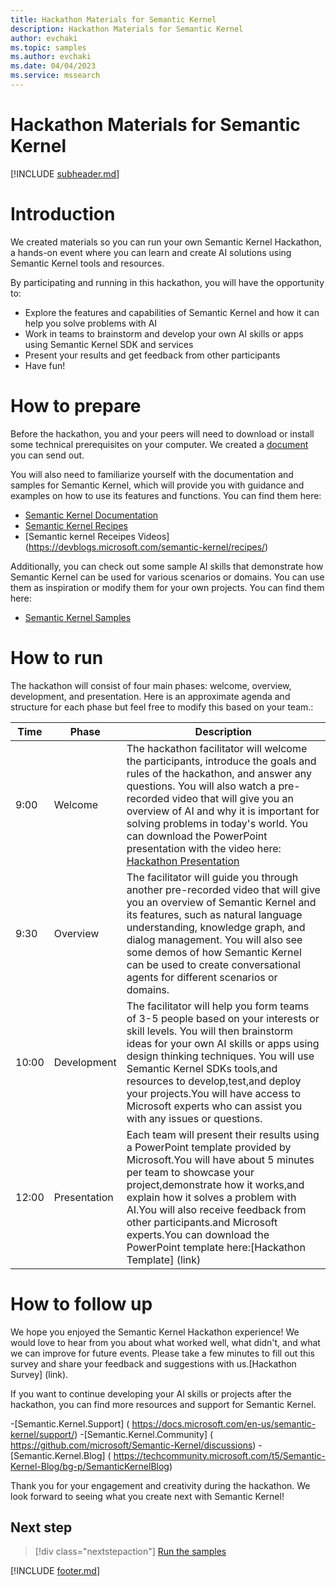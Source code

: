 ```yaml
---
title: Hackathon Materials for Semantic Kernel
description: Hackathon Materials for Semantic Kernel
author: evchaki
ms.topic: samples
ms.author: evchaki
ms.date: 04/04/2023
ms.service: mssearch
---
```

# Hackathon Materials for Semantic Kernel

[!INCLUDE [subheader.md](../includes/pat_medium.md)]


# Introduction
We created materials so you can run your own Semantic Kernel Hackathon, a hands-on event where you can learn and create AI solutions using Semantic Kernel tools and resources. 

By participating and running in this hackathon, you will have the opportunity to:

- Explore the features and capabilities of Semantic Kernel and how it can help you solve problems with AI
- Work in teams to brainstorm and develop your own AI skills or apps using Semantic Kernel SDK and services
- Present your results and get feedback from other participants 
- Have fun!


# How to prepare
Before the hackathon, you and your peers will need to download or install some technical prerequisites on your computer. We created a [document]() you can send out.

You will also need to familiarize yourself with the documentation and samples for Semantic Kernel, which will provide you with guidance and examples on how to use its features and functions. You can find them here:

- [Semantic Kernel Documentation](/semantic-kernel/)
- [Semantic Kernel Recipes](/semantic-kernel/howto/recipes)
- [Semantic kernel Receipes Videos] (https://devblogs.microsoft.com/semantic-kernel/recipes/)

Additionally, you can check out some sample AI skills that demonstrate how Semantic Kernel can be used for various scenarios or domains. You can use them as inspiration or modify them for your own projects. You can find them here:

- [Semantic Kernel Samples](/semantic-kernel/samples/)


# How to run
The hackathon will consist of four main phases: welcome, overview, development, and presentation. Here is an approximate agenda and structure for each phase but feel free to modify this based on your team.:

| Time  | Phase       | Description                                                                                                                                                                                                                                                                                                                                                                              |
| ----- | ----------- | ---------------------------------------------------------------------------------------------------------------------------------------------------------------------------------------------------------------------------------------------------------------------------------------------------------------------------------------------------------------------------------------- |
| 9:00  | Welcome     | The hackathon facilitator will welcome the participants, introduce the goals and rules of the hackathon, and answer any questions. You will also watch a pre-recorded video that will give you an overview of AI and why it is important for solving problems in today's world. You can download the PowerPoint presentation with the video here: [Hackathon Presentation](link) |
| 9:30  | Overview    | The facilitator will guide you through another pre-recorded video that will give you an overview of Semantic Kernel and its features, such as natural language understanding, knowledge graph, and dialog management. You will also see some demos of how Semantic Kernel can be used to create conversational agents for different scenarios or domains.                              |
| 10:00 | Development | The facilitator will help you form teams of 3-5 people based on your interests or skill levels. You will then brainstorm ideas for your own AI skills or apps using design thinking techniques. You will use Semantic Kernel SDKs tools,and resources to develop,test,and deploy your projects.You will have access to Microsoft experts who can assist you with any issues or questions. |
| 12:00 | Presentation   | Each team will present their results using a PowerPoint template provided by Microsoft.You will have about 5 minutes per team to showcase your project,demonstrate how it works,and explain how it solves a problem with AI.You will also receive feedback from other participants.and Microsoft experts.You can download the PowerPoint template here:[Hackathon Template] (link) |

# How to follow up
We hope you enjoyed the Semantic Kernel Hackathon experience! We would love to hear from you about what worked well, what didn't, and what we can improve for future events. Please take a few minutes to fill out this survey and share your feedback and suggestions with us.[Hackathon Survey] (link).

If you want to continue developing your AI skills or projects after the hackathon, you can find more resources and support for Semantic Kernel.

-[Semantic.Kernel.Support] ( https://docs.microsoft.com/en-us/semantic-kernel/support/)
-[Semantic.Kernel.Community] ( https://github.com/microsoft/Semantic-Kernel/discussions)
-[Semantic.Kernel.Blog] ( https://techcommunity.microsoft.com/t5/Semantic-Kernel-Blog/bg-p/SemanticKernelBlog)

Thank you for your engagement and creativity during the hackathon. We look forward to seeing what you create next with Semantic Kernel!


## Next step

> [!div class="nextstepaction"]
> [Run the samples](/semantic-kernel/support/samples)

[!INCLUDE [footer.md](../includes/footer.md)]
